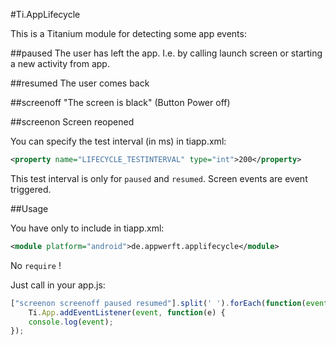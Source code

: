 #Ti.AppLifecycle

This is a Titanium module for detecting some app events:

##paused
The user has left the app. I.e. by calling launch screen or starting a new activity from app.

##resumed
The user comes back

##screenoff
"The screen is black" (Button Power off)

##screenon
Screen reopened


You can specify the test interval (in ms) in tiapp.xml:

```xml
<property name="LIFECYCLE_TESTINTERVAL" type="int">200</property>
```


This test interval is only for `paused` and `resumed`. Screen events are event triggered.

##Usage

You have only to include in tiapp.xml:
```xml
<module platform="android">de.appwerft.applifecycle</module>
```

No `require` !

Just call in your app.js:

```javascript
["screenon screenoff paused resumed"].split(' ').forEach(function(event){
    Ti.App.addEventListener(event, function(e) {
    console.log(event);
});
```
